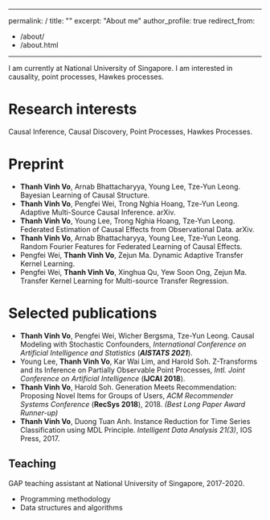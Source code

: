 
---
permalink: /
title: ""
excerpt: "About me"
author_profile: true
redirect_from: 
  - /about/
  - /about.html
---

I am currently at National University of Singapore. I am interested in causality, point processes, Hawkes processes.

Research interests
======
Causal Inference, Causal Discovery, Point Processes, Hawkes Processes.

Preprint
======
- **Thanh Vinh Vo**, Arnab Bhattacharyya, Young Lee, Tze-Yun Leong. Bayesian Learning of Causal Structure.
- **Thanh Vinh Vo**, Pengfei Wei, Trong Nghia Hoang, Tze-Yun Leong. Adaptive Multi-Source Causal Inference. arXiv.
- **Thanh Vinh Vo**, Young Lee, Trong Nghia Hoang, Tze-Yun Leong. Federated Estimation of Causal Effects from Observational Data. arXiv.
- **Thanh Vinh Vo**, Arnab Bhattacharyya, Young Lee, Tze-Yun Leong. Random Fourier Features for Federated Learning of Causal Effects.
- Pengfei Wei, **Thanh Vinh Vo**, Zejun Ma. Dynamic Adaptive Transfer Kernel Learning.
- Pengfei Wei, **Thanh Vinh Vo**, Xinghua Qu, Yew Soon Ong, Zejun Ma. Transfer Kernel Learning for Multi-source Transfer Regression.


Selected publications
======
- **Thanh Vinh Vo**, Pengfei Wei, Wicher Bergsma, Tze-Yun Leong. Causal Modeling with Stochastic Confounders, *International Conference on
Artificial Intelligence and Statistics* (***AISTATS 2021***).
- Young Lee, **Thanh Vinh Vo**, Kar Wai Lim, and Harold Soh. Z-Transforms and its Inference on Partially Observable Point Processes, *Intl. Joint Conference on Artificial Intelligence* (**IJCAI 2018**).
- **Thanh Vinh Vo**, Harold Soh. Generation Meets Recommendation: Proposing Novel Items for Groups of Users, *ACM Recommender Systems Conference* (**RecSys 2018**), 2018. *(Best Long Paper Award Runner-up)*
- **Thanh Vinh Vo**, Duong Tuan Anh. Instance Reduction for Time Series Classification using MDL Principle. *Intelligent Data Analysis 21(3)*, IOS Press, 2017.

Teaching
------
GAP teaching assistant at National University of Singapore, 2017-2020.
- Programming methodology
- Data structures and algorithms
